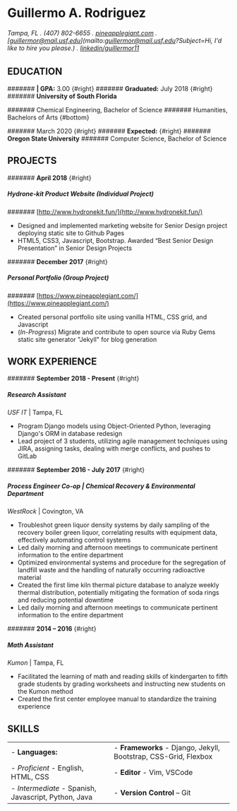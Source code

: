 Guillermo A. Rodriguez
========================

###### Tampa, FL . (407) 802-6655 . [pineapplegiant.com](http://www.pineapplegiant.com) . [guillermor@mail.usf.edu](mailto:guillermor@mail.usf.edu?Subject=Hi, I'd like to hire you please.) . [linkedin/guillermor11](http://www.linkedin.com/in/guillermor11)

EDUCATION
---------
####### **| GPA:** 3.00 {#right}
####### **Graduated:** July 2018 {#right}
####### **University of South Florida**

####### Chemical Engineering, Bachelor of Science
####### Humanities, Bachelors of Arts {#bottom}


####### March 2020 {#right}
####### **Expected:** {#right}
####### **Oregon State University**
####### Computer Science, Bachelor of Science

PROJECTS
---------
####### **April 2018** {#right}
##### **Hydrone-kit** Product Website (Individual Project)
####### [http://www.hydronekit.fun/](http://www.hydronekit.fun/)
* Designed and implemented marketing website for Senior Design project deploying static site to Github Pages
* HTML5, CSS3, Javascript, Bootstrap. Awarded “Best Senior Design Presentation” in Senior Design Projects

####### **December 2017** {#right}
##### Personal Portfolio (Group Project)
####### [https://www.pineapplegiant.com/](https://www.pineapplegiant.com/)
* Created personal portfolio site using vanilla HTML, CSS grid, and Javascript
* (*In-Progress*) Migrate and contribute to open source via Ruby Gems static site generator "Jekyll" for blog generation


WORK EXPERIENCE
---------

####### **September 2018 - Present** {#right}
##### Research Assistant
*USF IT* | Tampa, FL

* Program Django models using Object-Oriented Python, leveraging Django's ORM in database redesign
* Lead project of 3 students, utilizing agile management techniques using JIRA, assigning tasks, dealing with merge conflicts, and pushes to GitLab

####### **September 2016 - July 2017** {#right}
##### Process Engineer Co-op | *Chemical Recovery & Environmental Department*
*WestRock* | Covington, VA

* Troubleshot green liquor density systems by daily sampling of the recovery boiler green liquor, correlating results with equipment data, effectively automating control systems
* Led daily morning and afternoon meetings to communicate pertinent information to the entire department
* Optimized environmental systems and procedure for the segregation of landfill waste and the handling of naturally occurring radioactive material 
* Created the first lime kiln thermal picture database to analyze weekly thermal distribution, potentially mitigating the formation of soda rings and reducing potential downtime
* Led daily morning and afternoon meetings to communicate pertinent information to the entire department

####### **2014 – 2016** {#right}
##### Math Assistant
 *Kumon* | Tampa, FL

* Facilitated the learning of math and reading skills of kindergarten to fifth grade students by grading worksheets and instructing new students on the Kumon method
* Created the first center employee manual to standardize the training experience

SKILLS
---------
<!--TODO: Hopefully one day wkhtmltopdf will support columns-->
<!--* **Languages:** *Proficient* - English, HTML, CSS *Intermediate* - Spanish, Javascript, Python, Java-->
<!--* **Frameworks** - Django, Jekyll, Bootstrap, CSS-Grid, Flexbox-->
<!--* **Editor** - Vim, VSCode-->
<!--* **Version Control** – Git-->

|                                                          |                                                                 |
|----------------------------------------------------------|-----------------------------------------------------------------|
| - **Languages:**                                         | - **Frameworks** - Django, Jekyll, Bootstrap, CSS-Grid, Flexbox |
|     - *Proficient* - English, HTML, CSS                  | - **Editor** - Vim, VSCode                                      |
|     - *Intermediate* - Spanish, Javascript, Python, Java | - **Version Control** – Git                                     |




